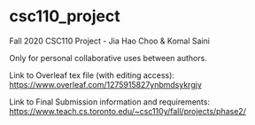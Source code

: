 # csc110_project
Fall 2020 CSC110 Project - Jia Hao Choo &amp; Komal Saini

Only for personal collaborative uses between authors.

Link to Overleaf tex file (with editing access):
https://www.overleaf.com/1275915827ynbmdsykrgjv

Link to Final Submission information and requirements:
https://www.teach.cs.toronto.edu/~csc110y/fall/projects/phase2/
